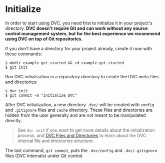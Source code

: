 # Initialize

In order to start using DVC, you need first to initialize it in your project's
directory. **DVC doesn't require Git and can work without any source control
management system, but for the best experience we recommend using DVC on top of
Git repositories.**

If you don't have a directory for your project already, create it now with these
commands:

```dvc
$ mkdir example-get-started && cd example-get-started
$ git init
```

Run DVC initialization in a repository directory to create the DVC meta files
and directories:

```dvc
$ dvc init
$ git commit -m "initialize DVC"
```

After DVC initialization, a new directory `.dvc/` will be created with `config`
and `.gitignore` files and `cache` directory. These files and directories are
hidden from the user generally and are not meant to be manipulated directly.

> See `dvc init` if you want to get more details about the initialization
> process, and
> [DVC Files and Directories](/doc/user-guide/dvc-files-and-directories) to
> learn about the DVC internal file and directories structure.

The last command, `git commit`, puts the `.dvc/config` and `.dvc/.gitignore`
files (DVC internals) under Git control.

